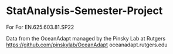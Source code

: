 # StatAnalysis-Semester-Project
For For EN.625.603.81.SP22

Data from the OceanAdapt managed by the Pinsky Lab at Rutgers
https://github.com/pinskylab/OceanAdapt
oceanadapt.rutgers.edu
